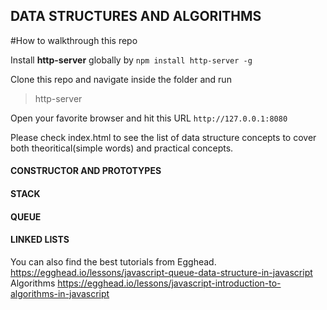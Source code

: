 ## DATA STRUCTURES AND ALGORITHMS

#How to walkthrough this repo

Install **http-server** globally by `npm install http-server -g`

Clone this repo and navigate inside the folder and run 

>http-server

Open your favorite browser and hit this URL `http://127.0.0.1:8080`

Please check index.html to see the list of data structure concepts to cover both theoritical(simple words) and practical concepts.

#### CONSTRUCTOR AND PROTOTYPES

#### STACK

#### QUEUE

#### LINKED LISTS

You can also find the best tutorials from Egghead. https://egghead.io/lessons/javascript-queue-data-structure-in-javascript
Algorithms https://egghead.io/lessons/javascript-introduction-to-algorithms-in-javascript
